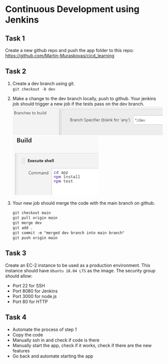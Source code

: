 # Continuous Development using Jenkins

## Task 1
Create a new github repo and push the app folder to this repo:<br>
https://github.com/Martin-Muraskovas/cicd_learning<br>

## Task 2
1. Create a dev branch using git.<br>
`git checkout -b dev`

2. Make a change to the dev branch locally, push to github. Your jenkins job should trigger a new job if the tests pass on the dev branch.<br>
![alt text](image.png)<br>
![alt text](image-1.png)<br>

3. Your new job should merge the code with the main branch on github.
    ```
    git checkout main
    git pull origin main
    git merge dev
    git add .
    git commit -m "merged dev branch into main branch"
    git push origin main
    ```

## Task 3
Create an EC-2 instance to be used as a production environment.
This instance should have `Ubuntu 18.04 LTS` as the image.
The security group should allow:
   - Port 22 for SSH
   - Port 8080 for Jenkins
   - Port 3000 for node.js
   - Port 80 for HTTP

## Task 4

- Automate the process of step 1
- Copy the code
- Manually ssh in and check if code is there
- Manually start the app, check if it works, check if there are the new features
- Go back and automate starting the app